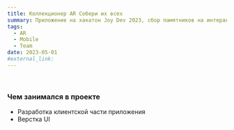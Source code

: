 ```yaml
---
title: Коллекционер AR Собери их всех
summary: Приложение на хакатон Joy Dev 2023, сбор памятников на интерактивной карте по GPS.
tags:
  - AR
  - Mobile
  - Team
date: 2023-05-01
#external_link:
---
```

⠀
### Чем занимался в проекте
- Разработка клиентской части приложения
- Верстка UI
